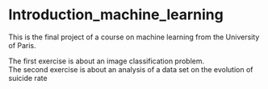 # Introduction_machine_learning
This is the final project of a course on machine learning from the University of Paris. 

The first exercise is about an image classification problem.  
The second exercise is about an analysis of a data set on the evolution of suicide rate
